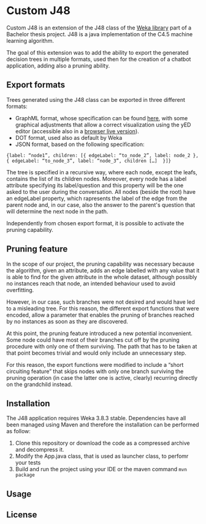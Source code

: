 # Custom J48

Custom J48 is an extension of the J48 class of the [Weka library](https://www.cs.waikato.ac.nz/ml/weka/) part of a Bachelor thesis project. J48 is a java implementation of the C4.5 machine learning algorithm.

The goal of this extension was to add the ability to export the generated decision trees in multiple formats, used then for the creation of a chatbot application, adding also a pruning ability. 

## Export formats

Trees generated using the J48 class can be exported in three different formats:

- GraphML format, whose specification can be found [here](http://graphml.graphdrawing.org/), with some graphical adjustments that allow a correct visualization using the yED editor (accessible also in a [browser live version](https://www.yworks.com/yed-live/)). 
- DOT format, used also as default by Weka
- JSON format, based on the following specification: 

`{label: “node1”, children: [{ edgeLabel: “to_node_2”, label: node_2 }, { edgeLabel: “to_node_3”, label: “node_3”, children […]  }]}`

The tree is specified in a recursive way, where each node, except the leafs, contains the list of its children nodes. Moreover, every node has a label attribute specifying its label/question and this property will be the one asked to the user during the conversation. All nodes (beside the root) have an edgeLabel property, which rapresents the label of the edge from the parent node and, in our case, also the answer to the parent's question that will determine the next node in the path.


Independently from chosen export format, it is possible to activate the pruning capability. 

## Pruning feature

In the scope of our project, the pruning capability was necessary because the algorithm, given an attribute, adds an edge labelled with any value that it is able to find for the given attribute in the whole dataset, although possibly no instances reach that node, an intended behaviour used to avoid overfitting. 

However, in our case, such branches were not desired and would have led to a misleading tree. For this reason, the different export functions that were encoded, allow a parameter that enables the pruning of branches reached by no instances as soon as they are discovered.

At this point, the pruning feature introduced a new potential inconvenient. Some node could have most of their branches cut off by the pruning procedure with only one of them surviving. The path that has to be taken at that point becomes trivial and would only include an unnecessary step. 

For this reason, the export functions were modified to include a “short circuiting feature” that skips nodes with only one branch surviving the pruning operation (in case the latter one is active, clearly) recurring directly on the grandchild instead.

## Installation

The J48 application requires Weka 3.8.3 stable. Dependencies have all been managed using Maven and therefore the installation
can be performed as follow: 

1. Clone this repository or download the code as a compressed archive and decompress it.
2. Modify the App.java class, that is used as launcher class, to perfomr your tests
3. Build and run the project using your IDE or the maven command `mvn package`

## Usage

## License